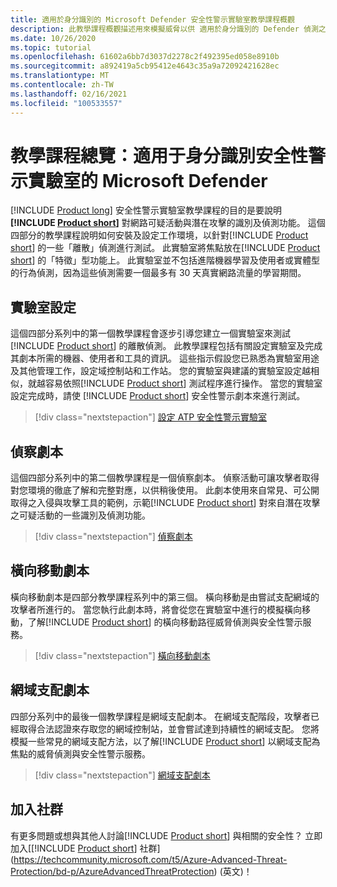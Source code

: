 ```yaml
---
title: 適用於身分識別的 Microsoft Defender 安全性警示實驗室教學課程概觀
description: 此教學課程概觀描述用來模擬威脅以供 適用於身分識別的 Defender 偵測之適用於身分識別的 Microsoft Defender 安全性警示實驗室的四個部分。
ms.date: 10/26/2020
ms.topic: tutorial
ms.openlocfilehash: 61602a6bb7d3037d2278c2f492395ed058e8910b
ms.sourcegitcommit: a892419a5cb95412e4643c35a9a72092421628ec
ms.translationtype: MT
ms.contentlocale: zh-TW
ms.lasthandoff: 02/16/2021
ms.locfileid: "100533557"
---
```

# <a name="tutorial-overview-microsoft-defender-for-identity-security-alert-lab"></a>教學課程總覽：適用于身分識別安全性警示實驗室的 Microsoft Defender

[!INCLUDE [Product long](includes/product-long.md)] 安全性警示實驗室教學課程的目的是要說明 **[!INCLUDE [Product short](includes/product-short.md)]** 對網路可疑活動與潛在攻擊的識別及偵測功能。 這個四部分的教學課程說明如何安裝及設定工作環境，以針對[!INCLUDE [Product short](includes/product-short.md)] 的一些「離散」偵測進行測試。 此實驗室將焦點放在[!INCLUDE [Product short](includes/product-short.md)] 的「特徵」型功能上。 此實驗室並不包括進階機器學習及使用者或實體型的行為偵測，因為這些偵測需要一個最多有 30 天真實網路流量的學習期間。

## <a name="lab-setup"></a>實驗室設定

這個四部分系列中的第一個教學課程會逐步引導您建立一個實驗室來測試[!INCLUDE [Product short](includes/product-short.md)] 的離散偵測。 此教學課程包括有關設定實驗室及完成其劇本所需的機器、使用者和工具的資訊。 這些指示假設您已熟悉為實驗室用途及其他管理工作，設定域控制站和工作站。 您的實驗室與建議的實驗室設定越相似，就越容易依照[!INCLUDE [Product short](includes/product-short.md)] 測試程序進行操作。 當您的實驗室設定完成時，請使 [!INCLUDE [Product short](includes/product-short.md)] 安全性警示劇本來進行測試。

> [!div class="nextstepaction"]
> [設定 ATP 安全性警示實驗室](playbook-setup-lab.md)

## <a name="reconnaissance-playbook"></a>偵察劇本

這個四部分系列中的第二個教學課程是一個偵察劇本。 偵察活動可讓攻擊者取得對您環境的徹底了解和完整對應，以供稍後使用。 此劇本使用來自常見、可公開取得之入侵與攻擊工具的範例，示範[!INCLUDE [Product short](includes/product-short.md)] 對來自潛在攻擊之可疑活動的一些識別及偵測功能。

> [!div class="nextstepaction"]
> [偵察劇本](playbook-reconnaissance.md)

## <a name="lateral-movement-playbook"></a>橫向移動劇本

橫向移動劇本是四部分教學課程系列中的第三個。 橫向移動是由嘗試支配網域的攻擊者所進行的。 當您執行此劇本時，將會從您在實驗室中進行的模擬橫向移動，了解[!INCLUDE [Product short](includes/product-short.md)] 的橫向移動路徑威脅偵測與安全性警示服務。  

> [!div class="nextstepaction"]
> [橫向移動劇本](playbook-lateral-movement.md)

## <a name="domain-dominance-playbook"></a>網域支配劇本

四部分系列中的最後一個教學課程是網域支配劇本。 在網域支配階段，攻擊者已經取得合法認證來存取您的網域控制站，並會嘗試達到持續性的網域支配。 您將模擬一些常見的網域支配方法，以了解[!INCLUDE [Product short](includes/product-short.md)] 以網域支配為焦點的威脅偵測與安全性警示服務。

> [!div class="nextstepaction"]
> [網域支配劇本](playbook-domain-dominance.md)


## <a name="join-the-community"></a>加入社群

有更多問題或想與其他人討論[!INCLUDE [Product short](includes/product-short.md)] 與相關的安全性？ 立即加入[[!INCLUDE [Product short](includes/product-short.md)] 社群](https://techcommunity.microsoft.com/t5/Azure-Advanced-Threat-Protection/bd-p/AzureAdvancedThreatProtection) \(英文\)！
